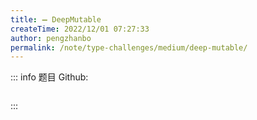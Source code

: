 ```yaml
---
title: ➖ DeepMutable
createTime: 2022/12/01 07:27:33
author: pengzhanbo
permalink: /note/type-challenges/medium/deep-mutable/
---
```


::: info 题目
Github: []()

```ts
```
:::
